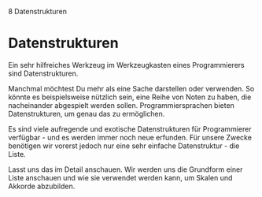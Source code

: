 8 Datenstrukturen

# Datenstrukturen

Ein sehr hilfreiches Werkzeug im Werkzeugkasten eines Programmierers 
sind Datenstrukturen.

Manchmal möchtest Du mehr als eine Sache darstellen oder verwenden. So 
könnte es beispielsweise nützlich sein, eine Reihe von Noten zu haben, 
die nacheinander abgespielt werden sollen. Programmiersprachen bieten 
Datenstrukturen, um genau das zu ermöglichen.

Es sind viele aufregende und exotische Datenstrukturen für 
Programmierer verfügbar - und es werden immer noch neue erfunden. Für 
unsere Zwecke benötigen wir vorerst jedoch nur eine sehr einfache 
Datenstruktur - die Liste.

Lasst uns das im Detail anschauen. Wir werden uns die Grundform einer 
Liste anschauen und wie sie verwendet werden kann, um Skalen und 
Akkorde abzubilden.
